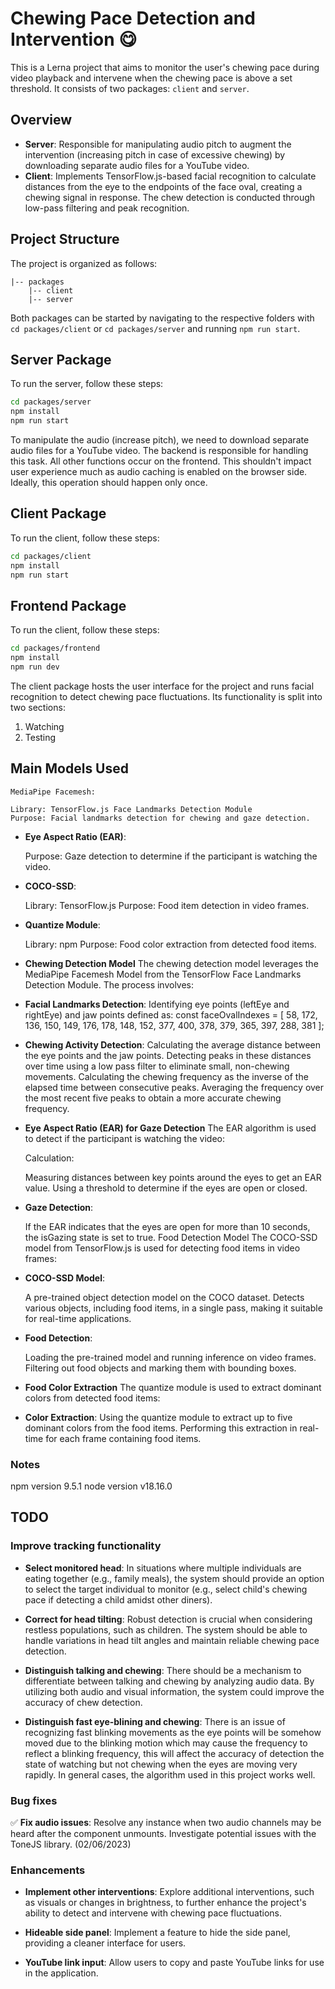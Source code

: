 # Chewing Pace Detection and Intervention 😋

This is a Lerna project that aims to monitor the user's chewing pace during video playback and intervene when the chewing pace is above a set threshold. It consists of two packages: `client` and `server`.

## Overview

- **Server**: Responsible for manipulating audio pitch to augment the intervention (increasing pitch in case of excessive chewing) by downloading separate audio files for a YouTube video.
- **Client**: Implements TensorFlow.js-based facial recognition to calculate distances from the eye to the endpoints of the face oval, creating a chewing signal in response. The chew detection is conducted through low-pass filtering and peak recognition.

## Project Structure

The project is organized as follows:
```
|-- packages
    |-- client
    |-- server
```

Both packages can be started by navigating to the respective folders with `cd packages/client` or `cd packages/server` and running `npm run start`.

## Server Package

To run the server, follow these steps:
```bash
cd packages/server
npm install
npm run start
```

To manipulate the audio (increase pitch), we need to download separate audio files for a YouTube video. The backend is responsible for handling this task. All other functions occur on the frontend. This shouldn't impact user experience much as audio caching is enabled on the browser side. Ideally, this operation should happen only once.


## Client Package

To run the client, follow these steps:
```bash
cd packages/client
npm install
npm run start
```

## Frontend Package

To run the client, follow these steps:
```bash
cd packages/frontend
npm install
npm run dev
```

The client package hosts the user interface for the project and runs facial recognition to detect chewing pace fluctuations. Its functionality is split into two sections:

1. Watching
2. Testing

## Main Models Used
    MediaPipe Facemesh:

    Library: TensorFlow.js Face Landmarks Detection Module
    Purpose: Facial landmarks detection for chewing and gaze detection.

- **Eye Aspect Ratio (EAR)**:

    Purpose: Gaze detection to determine if the participant is watching the video.

- **COCO-SSD**:

    Library: TensorFlow.js
    Purpose: Food item detection in video frames.

- **Quantize Module**:

    Library: npm
    Purpose: Food color extraction from detected food items.

- **Chewing Detection Model**
    The chewing detection model leverages the MediaPipe Facemesh Model from the TensorFlow Face Landmarks Detection Module. The process involves:

- **Facial Landmarks Detection**:
    Identifying eye points (leftEye and rightEye) and jaw points defined as:
    const faceOvalIndexes = [
    58, 172, 136, 150, 149, 176, 178, 148, 152, 377, 400, 378, 379, 365, 397, 288, 381
    ];

- **Chewing Activity Detection**:
    Calculating the average distance between the eye points and the jaw points.
    Detecting peaks in these distances over time using a low pass filter to eliminate small, non-chewing movements.
    Calculating the chewing frequency as the inverse of the elapsed time between consecutive peaks.
    Averaging the frequency over the most recent five peaks to obtain a more accurate chewing frequency.

- **Eye Aspect Ratio (EAR) for Gaze Detection**
    The EAR algorithm is used to detect if the participant is watching the video:

    Calculation:

    Measuring distances between key points around the eyes to get an EAR value.
    Using a threshold to determine if the eyes are open or closed.

- **Gaze Detection**:

    If the EAR indicates that the eyes are open for more than 10 seconds, the isGazing state is set to true.
    Food Detection Model
    The COCO-SSD model from TensorFlow.js is used for detecting food items in video frames:

- **COCO-SSD Model**:

    A pre-trained object detection model on the COCO dataset.
    Detects various objects, including food items, in a single pass, making it suitable for real-time applications.
- **Food Detection**:

    Loading the pre-trained model and running inference on video frames.
    Filtering out food objects and marking them with bounding boxes.
- **Food Color Extraction**
    The quantize module is used to extract dominant colors from detected food items:

- **Color Extraction**:
Using the quantize module to extract up to five dominant colors from the food items.
Performing this extraction in real-time for each frame containing food items.

### Notes 

npm version 9.5.1
node version v18.16.0


## TODO

### Improve tracking functionality

- **Select monitored head**: In situations where multiple individuals are eating together (e.g., family meals), the system should provide an option to select the target individual to monitor (e.g., select child's chewing pace if detecting a child amidst other diners).

- **Correct for head tilting**: Robust detection is crucial when considering restless populations, such as children. The system should be able to handle variations in head tilt angles and maintain reliable chewing pace detection.

- **Distinguish talking and chewing**: There should be a mechanism to differentiate between talking and chewing by analyzing audio data. By utilizing both audio and visual information, the system could improve the accuracy of chew detection.

- **Distinguish fast eye-blining and chewing**: There is an issue of recognizing fast blinking movements as the eye points will be somehow moved due to the blinking motion which may cause the frequency to reflect a blinking frequency, this will affect the accuracy of detection the state of watching but not chewing when the eyes are moving very rapidly. In general cases, the algorithm used in this project works well.

### Bug fixes

✅ **Fix audio issues**: Resolve any instance when two audio channels may be heard after the component unmounts. Investigate potential issues with the ToneJS library. (02/06/2023)

### Enhancements

- **Implement other interventions**: Explore additional interventions, such as visuals or changes in brightness, to further enhance the project's ability to detect and intervene with chewing pace fluctuations.

- **Hideable side panel**: Implement a feature to hide the side panel, providing a cleaner interface for users.

- **YouTube link input**: Allow users to copy and paste YouTube links for use in the application.
